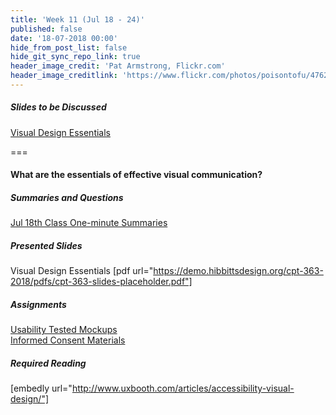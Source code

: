 ```yaml
---
title: 'Week 11 (Jul 18 - 24)'
published: false
date: '18-07-2018 00:00'
hide_from_post_list: false
hide_git_sync_repo_link: true
header_image_credit: 'Pat Armstrong, Flickr.com'
header_image_creditlink: 'https://www.flickr.com/photos/poisontofu/4762082009/'
---
```


##### Slides to be Discussed  
[Visual Design Essentials](https://demo.hibbittsdesign.org/cpt-363-2018/pdfs/cpt-363-slides-placeholder.pdf)  

===

#### **What are the essentials of effective visual communication?**

##### Summaries and Questions  
[Jul 18th Class One-minute Summaries](https://sso.canvaslms.com/courses/1413912/assignments/9519518)

##### Presented Slides  
Visual Design Essentials
[pdf url="https://demo.hibbittsdesign.org/cpt-363-2018/pdfs/cpt-363-slides-placeholder.pdf"]  

##### Assignments
[Usability Tested Mockups](https://sso.canvaslms.com/courses/1413912/assignments/9519533)  
[Informed Consent Materials](https://sso.canvaslms.com/courses/1413912/files/folder/Handouts/Informed%20Consent)  

##### Required Reading  
[embedly url="http://www.uxbooth.com/articles/accessibility-visual-design/"]
